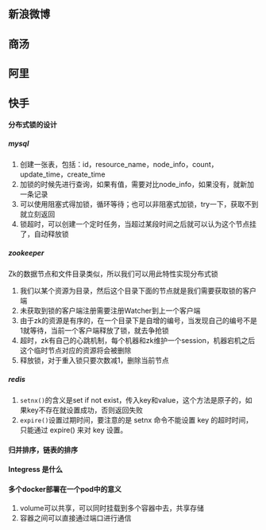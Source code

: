 ## 新浪微博

## 商汤

## 阿里

## 快手

#### 分布式锁的设计

##### mysql

1. 创建一张表，包括：id，resource_name，node_info，count，update_time，create_time
2. 加锁的时候先进行查询，如果有值，需要对比node_info，如果没有，就新加一条记录
3. 可以使用阻塞式得加锁，循环等待；也可以非阻塞式加锁，try一下，获取不到就立刻返回
4. 锁超时，可以创建一个定时任务，当超过某段时间之后就可以认为这个节点挂了，自动释放锁

##### zookeeper

Zk的数据节点和文件目录类似，所以我们可以用此特性实现分布式锁

1. 我们以某个资源为目录，然后这个目录下面的节点就是我们需要获取锁的客户端
2. 未获取到锁的客户端注册需要注册Watcher到上一个客户端
3. 由于zk的资源是有序的，在一个目录下是自增的编号，当发现自己的编号不是1就等待，当前一个客户端释放了锁，就去争抢锁
4. 超时，zk有自己的心跳机制，每个机器和zk维护一个session，机器宕机之后这个临时节点对应的资源将会被删除
5. 释放锁，对于重入锁只要次数减1，删除当前节点

##### redis

1. `setnx()`的含义是set if not exist，传入key和value，这个方法是原子的，如果key不存在就设置成功，否则返回失败
2. `expire()`设置过期时间，要注意的是 setnx 命令不能设置 key 的超时时间，只能通过 expire() 来对 key 设置。

#### 归并排序，链表的排序

#### Integress 是什么

#### 多个docker部署在一个pod中的意义

1. volume可以共享，可以同时挂载到多个容器中去，共享存储
2. 容器之间可以直接通过端口进行通信

